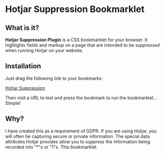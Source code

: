 ﻿# Hotjar Suppression Bookmarklet

## What is it?

**Hotjar Suppression Plugin** is a CSS bookmarklet for your browser. It highlights fields and markup on a page that are intended to be _suppressed_ when running Hotjar on your website.

## Installation

Just drag the following link to your bookmarks: 

<a href="javascript%3A%20(function%20()%20%7B%20e%20%3D%20document.createElement(%27LINK%27)%3B%20e.href%20%3D%20%27https%3A%2F%2Frawgithub.com%2Fkarltynan%2Fhotjar-suppression-plugin%2Fmaster%2Fhotjar.css%27%3B%20e.rel%20%3D%20%27stylesheet%27%3B%20e.media%20%3D%20%27all%27%3B%20document.body.appendChild(e)%3B%20%7D)()%3B">Hotjar Suppression</a>

Then visit a URL to test and press the bookmark to run the bookmarklet... Simple!

## Why?

I have created this as a requirement of GDPR. If you are using Hotjar, you will often be capturing secure or private information. The special data attributes Hotjar provides allow you to _suppress_ the information being recorded into "*"s or "1"s. This bookmarklet